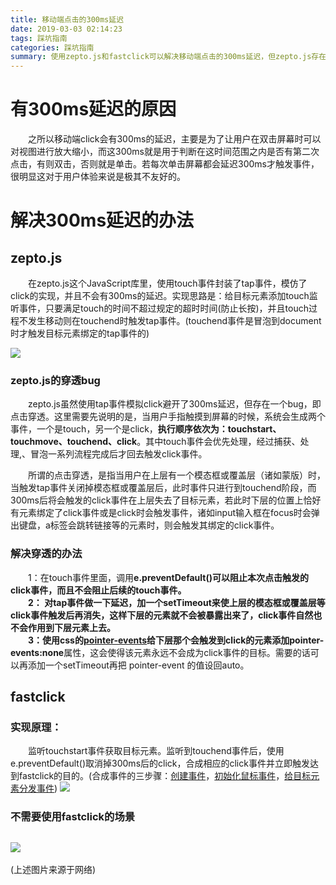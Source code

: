 ```yaml
---
title: 移动端点击的300ms延迟
date: 2019-03-03 02:14:23
tags: 踩坑指南
categories: 踩坑指南
summary: 使用zepto.js和fastclick可以解决移动端点击的300ms延迟，但zepto.js存在点击穿透的bug。从两者实现上的差异，去总结touch事件和click事件的执行流程。
---
```

# 有300ms延迟的原因
&emsp;&emsp;之所以移动端click会有300ms的延迟，主要是为了让用户在双击屏幕时可以对视图进行放大缩小，而这300ms就是用于判断在这时间范围之内是否有第二次点击，有则双击，否则就是单击。若每次单击屏幕都会延迟300ms才触发事件，很明显这对于用户体验来说是极其不友好的。

# 解决300ms延迟的办法
## zepto.js
&emsp;&emsp;在zepto.js这个JavaScript库里，使用touch事件封装了tap事件，模仿了click的实现，并且不会有300ms的延迟。实现思路是：给目标元素添加touch监听事件，只要满足touch的时间不超过规定的超时时间(防止长按)，并且touch过程不发生移动则在touchend时触发tap事件。(touchend事件是冒泡到document时才触发目标元素绑定的tap事件的)

 ![](2.png) 

### zepto.js的穿透bug

&emsp;&emsp;zepto.js虽然使用tap事件模拟click避开了300ms延迟，但存在一个bug，即点击穿透。这里需要先说明的是，当用户手指触摸到屏幕的时候，系统会生成两个事件，一个是touch，另一个是click，**执行顺序依次为：touchstart、touchmove、touchend、click**。其中touch事件会优先处理，经过捕获、处理,、冒泡一系列流程完成后才回去触发click事件。

&emsp;&emsp;所谓的点击穿透，是指当用户在上层有一个模态框或覆盖层（诸如蒙版）时，当触发tap事件关闭掉模态框或覆盖层后，此时事件只进行到touchend阶段，而300ms后将会触发的click事件在上层失去了目标元素，若此时下层的位置上恰好有元素绑定了click事件或是click时会触发事件，诸如input输入框在focus时会弹出键盘，a标签会跳转链接等的元素时，则会触发其绑定的click事件。

### 解决穿透的办法
&emsp;&emsp;1：在touch事件里面，调用**e.preventDefault()**可以阻止本次点击触发的click事件，而且不会阻止后续的touch事件。    
&emsp;&emsp;2： 对tap事件做一下延迟，加一个setTimeout来使上层的模态框或覆盖层等click事件触发后再消失，这样下层的元素就不会被暴露出来了，click事件自然也不会作用到下层元素上去。    
&emsp;&emsp;3：使用css的[pointer-events](https://developer.mozilla.org/zh-CN/docs/Web/CSS/pointer-events#%E8%AF%AD%E6%B3%95)给下层那个会触发到click的元素添加**pointer-events:none**属性，这会使得该元素永远不会成为click事件的目标。需要的话可以再添加一个setTimeout再把 pointer-event 的值设回auto。

## fastclick

### 实现原理：
   &emsp;&emsp;监听touchstart事件获取目标元素。监听到touchend事件后，使用e.preventDefault()取消掉300ms后的click，合成相应的click事件并立即触发达到fastclick的目的。(合成事件的三步骤：[创建事件](https://developer.mozilla.org/zh-CN/docs/Web/API/Document/createEvent)，[初始化鼠标事件](https://developer.mozilla.org/zh-CN/docs/Web/API/MouseEvent/initMouseEvent)，[给目标元素分发事件](https://developer.mozilla.org/zh-CN/docs/Web/API/EventTarget/dispatchEvent))
![](3.png)
### 不需要使用fastclick的场景
![](1.png)
----------
(上述图片来源于网络)

